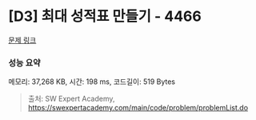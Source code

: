 # [D3] 최대 성적표 만들기 - 4466 

[문제 링크](https://swexpertacademy.com/main/code/problem/problemDetail.do?contestProbId=AWOUfCJ6qVMDFAWg) 

### 성능 요약

메모리: 37,268 KB, 시간: 198 ms, 코드길이: 519 Bytes



> 출처: SW Expert Academy, https://swexpertacademy.com/main/code/problem/problemList.do